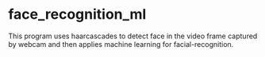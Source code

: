 # face_recognition_ml
This program uses haarcascades to detect face in the video frame captured by webcam and then applies machine learning for facial-recognition.
